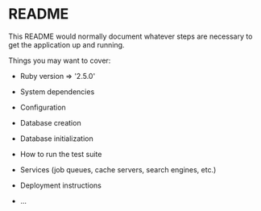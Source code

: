 # README

This README would normally document whatever steps are necessary to get the
application up and running.

Things you may want to cover:

* Ruby version => '2.5.0'

* System dependencies

* Configuration

* Database creation

* Database initialization

* How to run the test suite

* Services (job queues, cache servers, search engines, etc.)

* Deployment instructions

* ...
